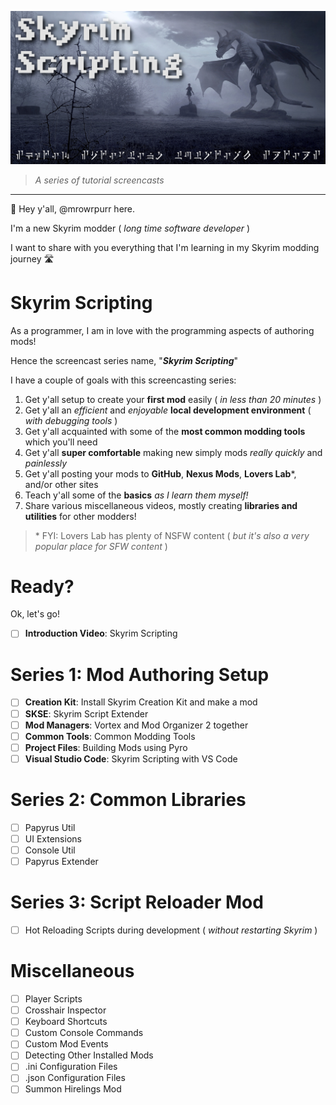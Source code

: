 ![Skyim Scripting](Images/Logo/SkyrimScripting.jpg)

> _A series of tutorial screencasts_

---

👋 Hey y'all, @mrowrpurr here.

I'm a new Skyrim modder ( _long time software developer_ )

I want to share with you everything that I'm learning in my Skyrim modding journey 🛣️

# Skyrim Scripting

As a programmer, I am in love with the programming aspects of authoring mods!

Hence the screencast series name, "_**Skyrim Scripting**_"

I have a couple of goals with this screencasting series:

1. Get y'all setup to create your **first mod** easily ( _in less than 20 minutes_ )
2. Get y'all an _efficient_ and _enjoyable_ **local development environment** ( _with debugging tools_ )
3. Get y'all acquainted with some of the **most common modding tools** which you'll need
4. Get y'all **super comfortable** making new simply mods _really quickly_ and _painlessly_
5. Get y'all posting your mods to **GitHub**, **Nexus Mods**, **Lovers Lab**\*, and/or other sites
6. Teach y'all some of the **basics** _as I learn them myself!_
7. Share various miscellaneous videos, mostly creating **libraries and utilities** for other modders!

> \* FYI: Lovers Lab has plenty of NSFW content ( _but it's also a very popular place for SFW content_ )

# Ready?

Ok, let's go!

- [ ] **Introduction Video**: Skyrim Scripting

# Series 1: Mod Authoring Setup

- [ ] **Creation Kit**: Install Skyrim Creation Kit and make a mod
- [ ] **SKSE**: Skyrim Script Extender
- [ ] **Mod Managers**: Vortex and Mod Organizer 2 together
- [ ] **Common Tools**: Common Modding Tools
- [ ] **Project Files**: Building Mods using Pyro
- [ ] **Visual Studio Code**: Skyrim Scripting with VS Code

# Series 2: Common Libraries

- [ ] Papyrus Util
- [ ] UI Extensions
- [ ] Console Util
- [ ] Papyrus Extender

# Series 3: Script Reloader Mod

- [ ] Hot Reloading Scripts during development ( _without restarting Skyrim_ )

# Miscellaneous

- [ ] Player Scripts
- [ ] Crosshair Inspector
- [ ] Keyboard Shortcuts
- [ ] Custom Console Commands
- [ ] Custom Mod Events
- [ ] Detecting Other Installed Mods
- [ ] .ini Configuration Files
- [ ] .json Configuration Files
- [ ] Summon Hirelings Mod
